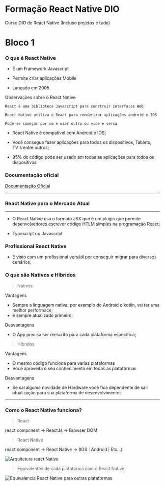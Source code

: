 
# Formação React Native DIO

Curso DIO de React Native (Incluso projetos e tudo)

# Bloco 1

### O que é React Native

- É um Framework Javascript

- Permite criar aplicações Mobile

- Lançado em 2005

Observações sobre o React Native

`React é uma biblioteca Javascript para construir interfaces Web `

`React Native utiliza o React para renderizar aplicações android e IOS `

`Pode-se começar por um e usar outro ou vice e versa `

- React Native é compativel com Android e IOS;

- Você consegue fazer aplicações para todos os dispositivos, Tablets, TV's entre outros;

- 95% do código pode ser usado em todas as aplicações para todos os dispositivos

### Documentação oficial

[Documentação Oficial](http://www.reactnative.dev)

---
### React Native para o Mercado Atual
---

- O React Native usa o formato JSX que é um plugin que permite desenvolvedores escrever código HTLM simples na programação React;

- Typescript ou Javascript

### Profissional React Native

- É visto com um profissional versátil por conseguir migrar para diversos cenários;

### O que são Nativos e Híbridos

> Nativos

Vantagens
- Sempre a linguagem nativa, por exemplo do Android o kotlin, vai ter uma melhor performace;
- é sempre atualizado primeiro;

Desvantagens
- O App precisa ser reescrito para cada plataforma especifica;

> Híbridos

Vantagens
- O mesmo código funciona para varias plataformas
- Você aproveita o seu conhecimento em todas as plataformas

Desvantagens
- Se sai alguma novidade de Hardware você fica dependente de sair atualização para sua plataforma de desenvolvimento;

---
### Como o React Native funciona?

> React

react component -> ReactJs -> Browser DOM

> React Native

react component -> React Native -> (IOS | Android | Etc...) 

![Arquitetura react Native](https://litslink.com/wp-content/uploads/2020/10/react-native-new-architecture.png)

> Equivalentes de cada plataforma com o React Native

![Equivalencia React Native para outras plataformas](https://encrypted-tbn1.gstatic.com/images?q=tbn:ANd9GcTZGNePqbmhColZ6KPM_AbajaTBFF5_uvA7Cx5_cabiXxwAgKAe)

